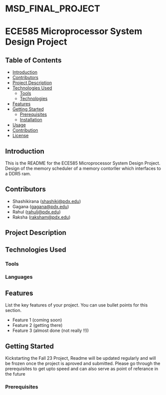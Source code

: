 # MSD_FINAL_PROJECT
# ECE585 Microprocessor System Design Project

## Table of Contents

- [Introduction](#introduction)
- [Contributors](#contributors)
- [Project Description](#project-description)
- [Technologies Used](#technologies-used)
  - [Tools](#tools)
  - [Technologies](#technologies)
- [Features](#features)
- [Getting Started](#getting-started)
  - [Prerequisites](#prerequisites)
  - [Installation](#installation)
- [Usage](#usage)
- [Contribution](#contribution)
- [License](#license)

## Introduction

This is the README for the ECE585 Microprocessor System Design Project. Design of the memory scheduler of a memory contorller which interfaces to a DDR5 ram.

## Contributors

- Shashikirana ([shashiki@pdx.edu](mailto:shashiki@pdx.edu))
- Gagana ([gagana@pdx.edu](mailto:gagana@pdx.edu))
- Rahul ([rahulj@pdx.edu](mailto:rahulj@pdx.edu))
- Raksha ([raksham@pdx.edu](mailto:raksham@pdx.edu))

## Project Description

<Project Descripton will be added shortly>

## Technologies Used

### Tools

### Languages

## Features

List the key features of your project. You can use bullet points for this section.

- Feature 1 (coming soon)
- Feature 2 (getting there)
- Feature 3 (almost done (not really !!))

## Getting Started

Kickstarting the Fall 23 Project, Readme will be updated regularly and will be frozen once the project is aproved and submitted. Please go through the prerequisites to get upto speed and can also serve as point of referance in the future

### Prerequisites
